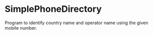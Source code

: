 # SimplePhoneDirectory
Program to identify country name and operator name using the given mobile number.

